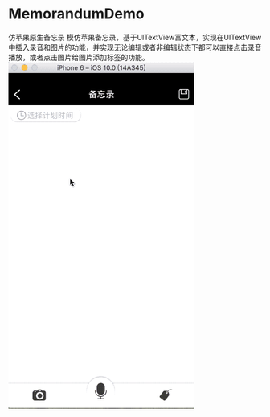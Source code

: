 # MemorandumDemo
仿苹果原生备忘录 
模仿苹果备忘录，基于UITextView富文本，实现在UITextView中插入录音和图片的功能，并实现无论编辑或者非编辑状态下都可以直接点击录音播放，或者点击图片给图片添加标签的功能。
![image](https://raw.githubusercontent.com/sbcmadn1/MemorandumDemo/master/2017-02-18%2016_12_22.gif)   

